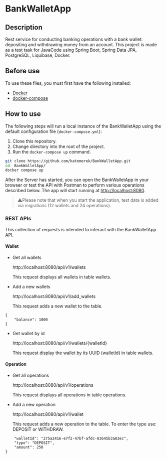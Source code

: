 # BankWalletApp
## Description
Rest service for conducting banking operations with a bank wallet: depositing and withdrawing money from an account.
This project is made as a test task for JavaCode using Spring Boot, Spring Data JPA, PostgreSQL, Liquibase, Docker.
## Before use

To use these files, you must first have the following installed:

- [Docker](https://docs.docker.com/engine/installation/)
- [docker-compose](https://docs.docker.com/compose/install/)

## How to use

The following steps will run a local instance of the BankWalletApp using the default configuration file (`docker-compose.yml`):

1. Clone this repository.
2. Change directory into the root of the project.
3. Run the `docker-compose up` command.

```bash
git clone https://github.com/katemerek/BankWalletApp.git
cd  BankWalletApp/
docker compose up
```

After the Server has started, you can open the BankWalletApp in your browser or test the API with Postman to perform various operations described below.
The app will start running at <http://localhost:8080>.
> ⚠️Please note that when you start the application, test data is added via migrations (12 wallets and 24 operations).
### REST APIs
This collection of requests is intended to interact with the BankWalletApp API.
#### Wallet
- Get all wallets

  http://localhost:8080/api/v1/wallets

  This request displays all wallets in table wallets.
- Add a new wallets

  http://localhost:8080/api/v1/add_wallets

  This request adds a new wallet to the table.
```
{
    "balance": 1000
}
```
- Get wallet by id

  http://localhost:8080/api/v1/wallets/{walletId}

  This request display the wallet by its UUID (walletId) in table wallets.

#### Operation
- Get all operations

  http://localhost:8080/api/v1/operations

  This request displays all operations in table operations.
- Add a new operation

  http://localhost:8080/api/v1/wallet

  This request adds a new operation to the table. To enter the type use: DEPOSIT or WITHDRAW.
```
    "walletId": "275a2416-e7f2-47bf-afdc-03645b3a83ec",
    "type": "DEPOSIT",
    "amount": 250
}
```
